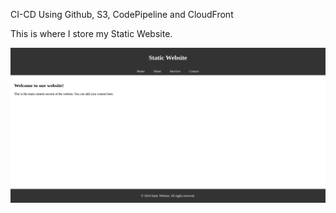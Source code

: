 CI-CD Using Github, S3, CodePipeline and CloudFront

This is where I store my Static Website.

![View of Static Website](image.png)